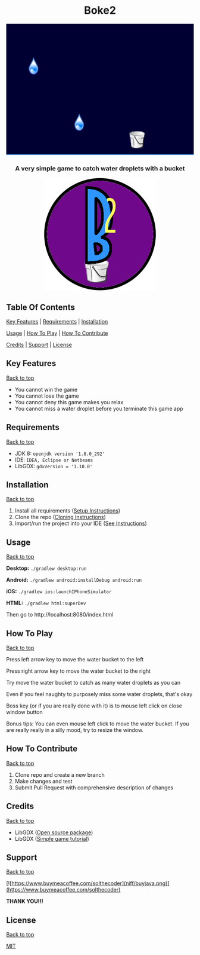 <h1 align="center">Boke2</h1>

<p align="center">
<img src="niff/Boke2.gif">
</p>
<h3 align="center">A very simple game to catch water droplets with a bucket</h3>

<p align="center">
<img src="niff/Boke2.png">
</p>

## Table Of Contents
[Key Features](#Key-Features) | [Requirements](#Requirements) | [Installation](#Installation)

[Usage](#Usage) | [How To Play](#How-To-Play) | [How To Contribute](#How-To-Contribute)

[Credits](#Credits) | [Support](#Support) | [License](#License)



## Key Features
[Back to top](#Table-Of-Contents)

- You cannot win the game
- You cannot lose the game
- You cannot deny this game makes you relax
- You cannot miss a water droplet before you terminate this game app

## Requirements
[Back to top](#Table-Of-Contents)

- JDK 8: `openjdk version '1.8.0_292'`
- IDE: `IDEA, Eclipse or Netbeans`
- LibGDX: `gdxVersion = '1.10.0'`

## Installation
[Back to top](#Table-Of-Contents)
1. Install all requirements ([Setup Instructions](https://libgdx.com/dev/setup/))
2. Clone the repo ([Cloning Instructions](https://docs.github.com/en/github/creating-cloning-and-archiving-repositories/cloning-a-repository))
3. Import/run the project into your IDE ([See Instructions](https://libgdx.com/dev/import-and-running/))

## Usage
[Back to top](#Table-Of-Contents)

<b>Desktop:</b> `./gradlew desktop:run`

<b>Android:</b> `./gradlew android:installDebug android:run`

<b>iOS:</b> `./gradlew ios:launchIPhoneSimulator`

<b>HTML:</b> `./gradlew html:superDev`

Then go to http://localhost:8080/index.html

## How To Play
[Back to top](#Table-Of-Contents)

Press left arrow key to move the water bucket to the left

Press right arrow key to move the water bucket to the right

Try move the water bucket to catch as many water droplets as you can

Even if you feel naughty to purposely miss some water droplets, that's okay

Boss key (or if you are really done with it) is to mouse left click on close window button

Bonus tips: You can even mouse left click to move the water bucket.  If you are really really in a silly mood, try to resize the window. 

## How To Contribute
[Back to top](#Table-Of-Contents)

1. Clone repo and create a new branch
2. Make changes and test
3. Submit Pull Request with comprehensive description of changes

## Credits
[Back to top](#Table-Of-Contents)
- LibGDX ([Open source package](https://libgdx.com/))
- LibGDX ([Simple game tutorial](https://libgdx.com/dev/simple-game/))

## Support
[Back to top](#Table-Of-Contents)

[![https://www.buymeacoffee.com/solthecoder](niff/buyjava.png)](https://www.buymeacoffee.com/solthecoder)

<b>THANK YOU!!!</b>

## License
[Back to top](#Table-Of-Contents)

[MIT](https://opensource.org/licenses/MIT)